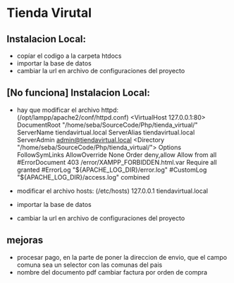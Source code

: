 # Tienda Virutal
## Instalacion Local:
- copíar el codigo a la carpeta htdocs
- importar la base de datos
- cambiar la url en archivo de configuraciones del proyecto

## [No funciona] Instalacion Local:
- hay que modificar el archivo httpd: (/opt/lampp/apache2/conf/httpd.conf)
    <VirtualHost 127.0.0.1:80>
        DocumentRoot "/home/seba/SourceCode/Php/tienda_virtual/"
        ServerName tiendavirtual.local
        ServerAlias tiendavirtual.local
        ServerAdmin admin@tiendavirtual.local
        <Directory "/home/seba/SourceCode/Php/tienda_virtual/">
            Options FollowSymLinks
            AllowOverride None
            Order deny,allow
            Allow from all
            #ErrorDocument 403 /error/XAMPP_FORBIDDEN.html.var
            Require all granted
        </Directory>
        #ErrorLog "${APACHE_LOG_DIR}/error.log"
        #CustomLog "${APACHE_LOG_DIR}/access.log" combined
    </VirtualHost>

- modificar el archivo hosts: (/etc/hosts)
    127.0.0.1   tiendavirtual.local

- importar la base de datos

- cambiar la url en archivo de configuraciones del proyecto

## mejoras
- procesar pago, en la parte de poner la direccion de envio, que el campo comuna sea un selector con las comunas del pais
- nombre del documento pdf cambiar factura por orden de compra


